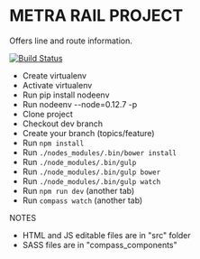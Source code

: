 METRA RAIL PROJECT
==============
Offers line and route information.

[![Build Status](https://travis-ci.org/garciadiazjaime/website-metra.svg)](https://travis-ci.org/garciadiazjaime/website-metra)

* Create virtualenv
* Activate virtualenv
* Run pip install nodeenv
* Run nodeenv --node=0.12.7 -p
* Clone project
* Checkout dev branch
* Create your branch (topics/feature)
* Run `npm install`
* Run `./nodes_modules/.bin/bower install`
* Run `./node_modules/.bin/gulp`
* Run `./node_modules/.bin/gulp bower`
* Run `./node_modules/.bin/gulp watch`
* Run `npm run dev` (another tab)
* Run `compass watch` (another tab)

NOTES

* HTML and JS editable files are in "src" folder
* SASS files are in "compass_components"


